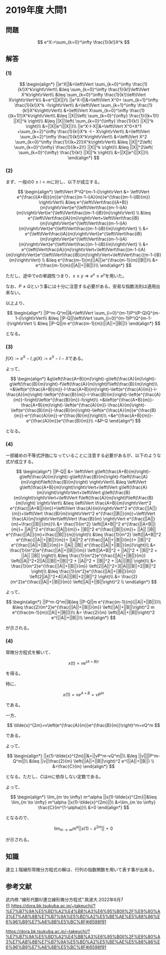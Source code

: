 # 2019年度 大問1

## 問題

$$
e^X:=\sum_{k=0}^\infty \frac{1}{k!}X^k
$$

## 解答

### (1)

$$
\begin{align*}
||e^X||&=\left\lVert \sum_{k=0}^\infty \frac{1}{k!}X^k\right\rVert\\
    &\leq \sum_{k=0}^\infty \frac{1}{k!}\left\lVert X^k\right\rVert\\
    &\leq \sum_{k=0}^\infty \frac{1}{k!}\left\lVert X\right\rVert^k\\
    &=e^{||X||}\\
||e^X-I||&=\left\lVert X^0+ \sum_{k=1}^\infty \frac{1}{k!}X^k -I\right\rVert\\
    &=\left\lVert \sum_{k=1}^\infty \frac{1}{k!}X^k\right\rVert\\
    &=\left\lVert X\sum_{k=0}^\infty \frac{1}{(k+1)!}X^k\right\rVert\\
    &\leq ||X||\left( \sum_{k=0}^{\infty} \frac{1}{(k+1)!} ||X||^k \right)\\
    &\leq ||X||\left( \sum_{k=0}^{\infty} \frac{1}{k!} ||X||^k \right)\\
    &=||X||e^{||X||}\\
||e^X-I-X||&=\left\lVert X^0+X^1 +\sum_{k=2}^\infty \frac{1}{k!}X^k -I - X\right\rVert\\
    &=\left\lVert \sum_{k=2}^\infty \frac{1}{k!}X^k\right\rVert\\
    &=\left\lVert X^2 \sum_{k=0}^\infty \frac{1}{(k+2)!}X^k\right\rVert\\
    &\leq ||X||^2\left( \sum_{k=0}^{\infty} \frac{1}{(k+2)!} ||X||^k \right)\\
    &\leq ||X||^2\left( \sum_{k=0}^{\infty} \frac{1}{k!} ||X||^k \right)\\
    &=||X||e^{||X||}\\
\end{align*}
$$

### (2)

まず、一般の$0\leq i < m$に対し、以下が成立する。

$$
\begin{align*}
\left\lVert P^iQ^{m-1-i}\right\rVert &= \left\lVert e^{\frac{i(A+B)}{m}}e^{\frac{(m-1-i)A}{m}}e^{\frac{(m-1-i)B}{m}} \right\rVert\\
&\leq e^{\left\lVert\frac{i(A+B)}{m}\right\rVert}e^{\left\lVert\frac{(m-1-i)A}{m}\right\rVert}e^{\left\lVert\frac{(m-1-i)B}{m}\right\rVert} \\
&\leq e^{\left\lVert\frac{iA}{m}\right\rVert+\left\lVert\frac{iB}{m}\right\rVert}e^{\left\lVert\frac{(m-1-i)A}{m}\right\rVert}e^{\left\lVert\frac{(m-1-i)B}{m}\right\rVert} \\
&= e^{\left\lVert\frac{iA}{m}\right\rVert}e^{\left\lVert\frac{iB}{m}\right\rVert}e^{\left\lVert\frac{(m-1-i)A}{m}\right\rVert}e^{\left\lVert\frac{(m-1-i)B}{m}\right\rVert} \\
&= e^{\left\lVert\frac{iA}{m}\right\rVert+\left\lVert\frac{(m-1-i)A}{m}\right\rVert}e^{\left\lVert\frac{iB}{m}\right\rVert+\left\lVert\frac{(m-1-i)B}{m}\right\rVert} \\
&\leq e^{\frac{m-1}{m}||A||}e^{\frac{m-1}{m}||B||}\\
&= e^{\frac{m-1}{m}(||A||+||B||)}\\
\end{align*}
$$

ただし、途中で$e$の単調性つまり、$x \leq y\Rightarrow e^x \leq e^y$を用いた。

なお、$P \neq Q$という事には十分に注意する必要がある。安易な指数法則は適用出来ない。

以上より、

$$
\begin{align*}
    ||P^m-Q^m||&=\left\lVert \sum_{i=0}^{m-1}P^i(P-Q)Q^{m-1-i}\right\rVert\\
               &\leq ||P-Q||\left\lVert \sum_{i=0}^{m-1}P^iQ^{m-1-i}\right\rVert \\
               &\leq ||P-Q||m e^{\frac{m-1}{m}(||A||+||B||)}
\end{align*}
$$

となる。

### (3)

$f(X):=e^X-I,g(X):=e^X-I-X$である。

よって、

$$
\begin{align*}
 &g\left(\frac{A+B}{m}\right)-g\left(\frac{A}{m}\right)-g\left(\frac{B}{m}\right)-f\left(\frac{A}{m}\right)f\left(\frac{B}{m}\right)\\
=&\left(e^{\frac{A+B}{m}}-I-\frac{A+B}{m}\right)-\left(e^{\frac{A}{m}}-I-\frac{A}{m}\right)-\left(e^{\frac{B}{m}}-I-\frac{B}{m}\right)-\left(e^{\frac{A}{m}}-I\right)\left(e^{\frac{B}{m}}-I\right)\\
=&\left(e^{\frac{A+B}{m}}-\frac{A+B}{m}\right)-\left(e^{\frac{A}{m}}-\frac{A}{m}\right)-\left(e^{\frac{B}{m}}-\frac{B}{m}\right)-\left(e^{\frac{A}{m}}e^{\frac{B}{m}}-e^{\frac{A}{m}}-e^{\frac{B}{m}}\right)\\
=&e^{\frac{A+B}{m}}-e^{\frac{A}{m}}e^{\frac{B}{m}}\\
=&P-Q
\end{align*}
$$

となる。

### (4)

一部緩めの不等式評価になっていることに注意する必要があるが、以下のような式が成立する。

$$
\begin{align*}
    ||P-Q|| &= \left\lVert g\left(\frac{A+B}{m}\right)-g\left(\frac{A}{m}\right)-g\left(\frac{B}{m}\right)-f\left(\frac{A}{m}\right)f\left(\frac{B}{m}\right) \right\rVert\\
    &\leq \left\lVert g\left(\frac{A+B}{m}\right)\right\rVert+\left\lVert g\left(\frac{A}{m}\right)\right\rVert+\left\lVert g\left(\frac{B}{m}\right)\right\rVert+\left\lVert f\left(\frac{A}{m}\right)f\left(\frac{B}{m}\right) \right\rVert\\
    &\leq \left\lVert \frac{A+B}{m}\right\rVert^2 e^{\frac{||A+B||}{m}}+\left\lVert \frac{A}{m}\right\rVert^2 e^{\frac{||A||}{m}}+\left\lVert \frac{B}{m}\right\rVert^2 e^{\frac{||B||}{m}}+\left\lVert \frac{A}{m}\right\rVert\left\lVert \frac{B}{m} \right\rVert e^{\frac{||A||}{m}+\frac{||B||}{m}}\\
    &= \frac{1}{m^2} \left(||A+B||^2 e^{\frac{||A+B||}{m}}+ ||A||^2 e^{\frac{||A||}{m}}+ ||B||^2 e^{\frac{||B||}{m}}+ ||A|| ||B|| e^{\frac{||A||}{m}+\frac{||B||}{m}}\right)\\
    &\leq \frac{1}{m^2} \left(||A+B||^2 e^{\frac{||A||+||B||}{m}}+ ||A||^2 e^{\frac{||A||+||B||}{m}}+ ||B||^2 e^{\frac{||A||+||B||}{m}}+ ||A|| ||B|| e^{\frac{||A||+||B||}{m}}\right)\\
    &= \frac{1}{m^2}e^{\frac{||A||+||B||}{m}} \left(||A+B||^2 + ||A||^2 + ||B||^2 + ||A|| ||B|| \right)\\
    &\leq \frac{1}{m^2}e^{\frac{||A||+||B||}{m}} \left(||A||^2+2||A||||B||+||B||^2 + ||A||^2 + ||B||^2 + ||A||||B|| \right)\\
    &= \frac{1}{m^2}e^{\frac{||A||+||B||}{m}} \left(2||A||^2+3||A||||B||+2||B||^2 \right)\\
    &\leq \frac{1}{m^2}e^{\frac{||A||+||B||}{m}} \left(2||A||^2+4||A||||B||+2||B||^2 \right)\\
    &= \frac{2}{m^2}e^{\frac{||A||+||B||}{m}} \left(||A||+||B||\right)^2 \\
\end{align*}
$$

よって、

$$
\begin{align*}
    ||P^m-Q^m||&\leq ||P-Q||m e^{\frac{m-1}{m}(||A||+||B||)}\\
               &\leq \frac{2}{m^2}e^{\frac{||A||+||B||}{m}} \left(||A||+||B||\right)^2 m e^{\frac{m-1}{m}(||A||+||B||)}\\
               &= \frac{2}{m} \left(||A||+||B||\right)^2 e^{||A||+||B||}\\
\end{align*}
$$

が示される。

### (4)

常微分方程式を解いて、

$$
x(t)=ve^{(A+B)t}
$$

を得る。

特に、

$$
x(1)=ve^{A+B}=v P^m
$$

である。

一方、

$$
\tilde{x}^{2m}=v\left(e^{\frac{A}{m}}e^{\frac{B}{m}}\right)^m=vQ^m
$$

である。

よって、

$$
\begin{align*}
||x(1)-\tilde{x}^{2m}||&=||vP^m-vQ^m||\\
&\leq ||v||||P^m-Q^m||\\
&\leq ||v||\frac{2}{m} \left(||A||+||B||\right)^2 e^{||A||+||B||} \\
&=\frac{C}{m}
\end{align*}
$$

となる。ただし、$C$は$m$に依存しない定数である。

よって、

$$
\begin{align*}
\lim_{m \to \infty} m^\alpha ||x(1)-\tilde{x}^{2m}||&\leq \lim_{m \to \infty} m^\alpha ||x(1)-\tilde{x}^{2m}||\\
&=\lim_{m \to \infty} \frac{C}{m^{1-\alpha}}\\
&=0
\end{align*}
$$

となるので、

$$
\lim_{m \to \infty} m^\alpha ||x(1)-\tilde{x}^{2m}||=0
$$

が示される。

## 知識

連立１階線形常微分方程式の解は、行列の指数関数を用いて表す事が出来る。

## 参考文献

武内修.“線形代数II/連立線形微分方程式”.筑波大.2022年6月7日.<https://dora.bk.tsukuba.ac.jp/~takeuchi/?%E7%B7%9A%E5%BD%A2%E4%BB%A3%E6%95%B0II%2F%E9%80%A3%E7%AB%8B%E7%B7%9A%E5%BD%A2%E5%BE%AE%E5%88%86%E6%96%B9%E7%A8%8B%E5%BC%8F#j6598f91>

<https://dora.bk.tsukuba.ac.jp/~takeuchi/?%E7%B7%9A%E5%BD%A2%E4%BB%A3%E6%95%B0II%2F%E9%80%A3%E7%AB%8B%E7%B7%9A%E5%BD%A2%E5%BE%AE%E5%88%86%E6%96%B9%E7%A8%8B%E5%BC%8F#j6598f91>
